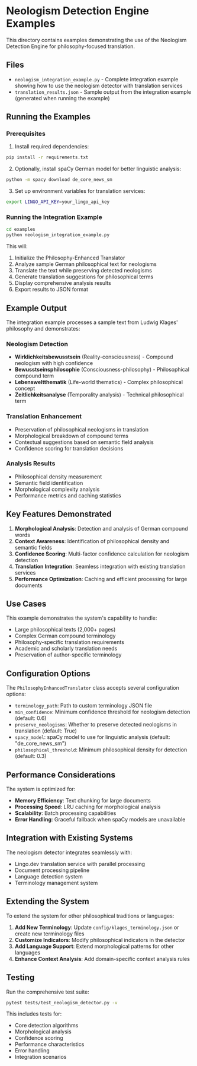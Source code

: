 # Neologism Detection Engine Examples

This directory contains examples demonstrating the use of the Neologism Detection Engine for philosophy-focused translation.

## Files

- `neologism_integration_example.py` - Complete integration example showing how to use the neologism detector with translation services
- `translation_results.json` - Sample output from the integration example (generated when running the example)

## Running the Examples

### Prerequisites

1. Install required dependencies:
```bash
pip install -r requirements.txt
```

2. Optionally, install spaCy German model for better linguistic analysis:
```bash
python -m spacy download de_core_news_sm
```

3. Set up environment variables for translation services:
```bash
export LINGO_API_KEY=your_lingo_api_key
```

### Running the Integration Example

```bash
cd examples
python neologism_integration_example.py
```

This will:
1. Initialize the Philosophy-Enhanced Translator
2. Analyze sample German philosophical text for neologisms
3. Translate the text while preserving detected neologisms
4. Generate translation suggestions for philosophical terms
5. Display comprehensive analysis results
6. Export results to JSON format

## Example Output

The integration example processes a sample text from Ludwig Klages' philosophy and demonstrates:

### Neologism Detection
- **Wirklichkeitsbewusstsein** (Reality-consciousness) - Compound neologism with high confidence
- **Bewusstseinsphilosophie** (Consciousness-philosophy) - Philosophical compound term
- **Lebensweltthematik** (Life-world thematics) - Complex philosophical concept
- **Zeitlichkeitsanalyse** (Temporality analysis) - Technical philosophical term

### Translation Enhancement
- Preservation of philosophical neologisms in translation
- Morphological breakdown of compound terms
- Contextual suggestions based on semantic field analysis
- Confidence scoring for translation decisions

### Analysis Results
- Philosophical density measurement
- Semantic field identification
- Morphological complexity analysis
- Performance metrics and caching statistics

## Key Features Demonstrated

1. **Morphological Analysis**: Detection and analysis of German compound words
2. **Context Awareness**: Identification of philosophical density and semantic fields
3. **Confidence Scoring**: Multi-factor confidence calculation for neologism detection
4. **Translation Integration**: Seamless integration with existing translation services
5. **Performance Optimization**: Caching and efficient processing for large documents

## Use Cases

This example demonstrates the system's capability to handle:
- Large philosophical texts (2,000+ pages)
- Complex German compound terminology
- Philosophy-specific translation requirements
- Academic and scholarly translation needs
- Preservation of author-specific terminology

## Configuration Options

The `PhilosophyEnhancedTranslator` class accepts several configuration options:

- `terminology_path`: Path to custom terminology JSON file
- `min_confidence`: Minimum confidence threshold for neologism detection (default: 0.6)
- `preserve_neologisms`: Whether to preserve detected neologisms in translation (default: True)
- `spacy_model`: spaCy model to use for linguistic analysis (default: "de_core_news_sm")
- `philosophical_threshold`: Minimum philosophical density for detection (default: 0.3)

## Performance Considerations

The system is optimized for:
- **Memory Efficiency**: Text chunking for large documents
- **Processing Speed**: LRU caching for morphological analysis
- **Scalability**: Batch processing capabilities
- **Error Handling**: Graceful fallback when spaCy models are unavailable

## Integration with Existing Systems

The neologism detector integrates seamlessly with:
- Lingo.dev translation service with parallel processing
- Document processing pipeline
- Language detection system
- Terminology management system

## Extending the System

To extend the system for other philosophical traditions or languages:

1. **Add New Terminology**: Update `config/klages_terminology.json` or create new terminology files
2. **Customize Indicators**: Modify philosophical indicators in the detector
3. **Add Language Support**: Extend morphological patterns for other languages
4. **Enhance Context Analysis**: Add domain-specific context analysis rules

## Testing

Run the comprehensive test suite:
```bash
pytest tests/test_neologism_detector.py -v
```

This includes tests for:
- Core detection algorithms
- Morphological analysis
- Confidence scoring
- Performance characteristics
- Error handling
- Integration scenarios
